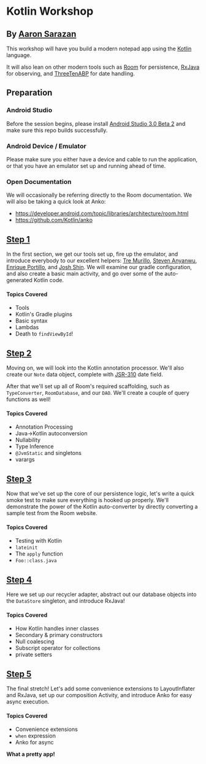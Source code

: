 # Kotlin Workshop
## By [Aaron Sarazan](https://github.com/asarazan)

This workshop will have you build a modern notepad app using the [Kotlin](https://kotlinlang.org/) language. 

It will also lean on other modern tools such as [Room](https://developer.android.com/topic/libraries/architecture/room.html) for persistence, 
[RxJava](https://github.com/ReactiveX/RxJava) for observing, 
and [ThreeTenABP](https://github.com/JakeWharton/ThreeTenABP) for date handling.

## Preparation

### Android Studio
Before the session begins, please install [Android Studio 3.0 Beta 2](https://developer.android.com/studio/archive.html) and make sure this repo builds successfully.

### Android Device / Emulator
Please make sure you either have a device and cable to run the application, or that you have an emulator set up and running ahead of time.

### Open Documentation
We will occasionally be referring directly to the Room documentation. We will also be taking a quick look at Anko:
* https://developer.android.com/topic/libraries/architecture/room.html
* https://github.com/Kotlin/anko

## [Step 1](https://github.com/AndroidSummit/kotlin-workshop/tree/step/1)
In the first section, we get our tools set up, fire up the emulator, and introduce everybody to our excellent helpers: [Tre Murillo](https://github.com/treelzebub), [Steven Anyanwu](https://github.com/sawsegit), [Enrique Portillo](https://github.com/tembloroso), and [Josh Shin](https://github.com/vaudevillainous). We will examine our gradle configuration, and also create a basic main activity, and go over some of the auto-generated Kotlin code.

#### Topics Covered
* Tools
* Kotlin's Gradle plugins
* Basic syntax
* Lambdas
* Death to `findViewById`!

## [Step 2](https://github.com/AndroidSummit/kotlin-workshop/tree/step/2)
Moving on, we will look into the Kotlin annotation processor. We'll also create our `Note` data object, complete with [JSR-310](https://github.com/JakeWharton/ThreeTenABP) date field.

After that we'll set up all of Room's required scaffolding, such as `TypeConverter`, `RoomDatabase`, and our `DAO`. We'll create a couple of query functions as well!

#### Topics Covered
* Annotation Processing
* Java->Kotlin autoconversion
* Nullability
* Type Inference
* `@JvmStatic` and singletons
* varargs

## [Step 3](https://github.com/AndroidSummit/kotlin-workshop/tree/step/3)
Now that we've set up the core of our persistence logic, let's write a quick smoke test to make sure everything is hooked up properly. We'll demonstrate the power of the Kotlin auto-converter by directly converting a sample test from the Room website.

#### Topics Covered
* Testing with Kotlin
* `lateinit`
* The `apply` function
* `Foo::class.java`

## [Step 4](https://github.com/AndroidSummit/kotlin-workshop/tree/step/4)
Here we set up our recycler adapter, abstract out our database objects into the `DataStore` singleton, and introduce RxJava!

#### Topics Covered
* How Kotlin handles inner classes
* Secondary & primary constructors
* Null coalescing
* Subscript operator for collections
* private setters

## [Step 5](https://github.com/AndroidSummit/kotlin-workshop/tree/step/5)
The final stretch! Let's add some convenience extensions to LayoutInflater and RxJava, set up our composition Activity, and introduce Anko for easy async execution.

#### Topics Covered
* Convenience extensions
* `when` expression
* Anko for async

**What a pretty app!**
